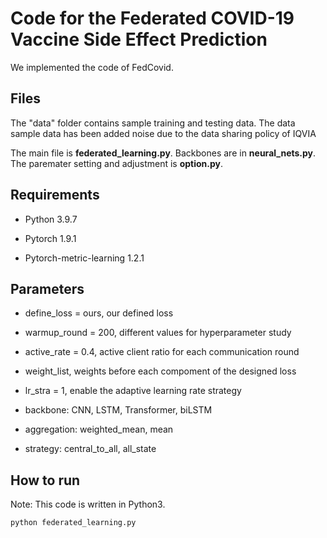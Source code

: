 # Code for the Federated COVID-19 Vaccine Side Effect Prediction

We implemented the code of FedCovid.

## Files

The "data" folder contains sample training and testing data. The data sample data has been added noise due to the data sharing policy of IQVIA

The main file is __federated_learning.py__. 
Backbones are in __neural_nets.py__.
The paremater setting and adjustment is __option.py__.

## Requirements

- Python 3.9.7

- Pytorch 1.9.1

- Pytorch-metric-learning 1.2.1

## Parameters

- define_loss = ours, our defined loss

- warmup_round = 200, different values for hyperparameter study

- active_rate = 0.4, active client ratio for each communication round

- weight_list, weights before each compoment of the designed loss

- lr_stra = 1, enable the adaptive learning rate strategy

- backbone: CNN, LSTM, Transformer, biLSTM

- aggregation: weighted_mean, mean

- strategy: central_to_all, all_state

## How to run

Note: This code is written in Python3.
```
python federated_learning.py
```